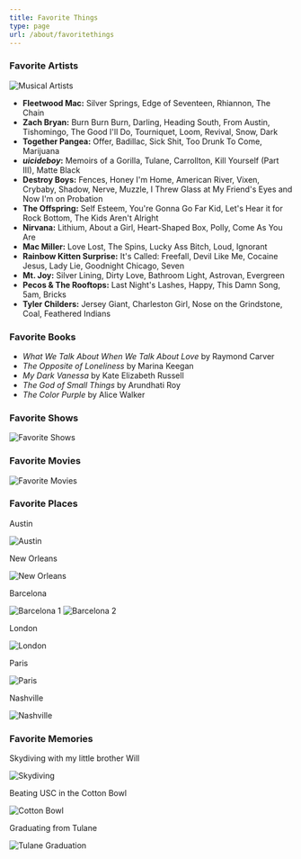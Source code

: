 ```yaml
---
title: Favorite Things
type: page
url: /about/favoritethings
---
```


### Favorite Artists

![Musical Artists](/images/favoritethings/musicalartists.jpg)

- **Fleetwood Mac:** Silver Springs, Edge of Seventeen, Rhiannon, The Chain
- **Zach Bryan:** Burn Burn Burn, Darling, Heading South, From Austin, Tishomingo, The Good I'll Do, Tourniquet, Loom, Revival, Snow, Dark
- **Together Pangea:** Offer, Badillac, Sick Shit, Too Drunk To Come, Marijuana
- **$uicideboy$:** Memoirs of a Gorilla, Tulane, Carrollton, Kill Yourself (Part III), Matte Black
- **Destroy Boys:** Fences, Honey I'm Home, American River, Vixen, Crybaby, Shadow, Nerve, Muzzle, I Threw Glass at My Friend's Eyes and Now I'm on Probation
- **The Offspring:** Self Esteem, You're Gonna Go Far Kid, Let's Hear it for Rock Bottom, The Kids Aren't Alright
- **Nirvana:** Lithium, About a Girl, Heart-Shaped Box, Polly, Come As You Are
- **Mac Miller:** Love Lost, The Spins, Lucky Ass Bitch, Loud, Ignorant
- **Rainbow Kitten Surprise:** It's Called: Freefall, Devil Like Me, Cocaine Jesus, Lady Lie, Goodnight Chicago, Seven
- **Mt. Joy:** Silver Lining, Dirty Love, Bathroom Light, Astrovan, Evergreen
- **Pecos & The Rooftops:** Last Night's Lashes, Happy, This Damn Song, 5am, Bricks
- **Tyler Childers:** Jersey Giant, Charleston Girl, Nose on the Grindstone, Coal, Feathered Indians

### Favorite Books

- *What We Talk About When We Talk About Love* by Raymond Carver
- *The Opposite of Loneliness* by Marina Keegan
- *My Dark Vanessa* by Kate Elizabeth Russell
- *The God of Small Things* by Arundhati Roy
- *The Color Purple* by Alice Walker

### Favorite Shows

![Favorite Shows](/images/favoritethings/shows.png)

### Favorite Movies

![Favorite Movies](/images/favoritethings/movies.png)

### Favorite Places

Austin

![Austin](/images/favoritethings/austin.jpg)

New Orleans

![New Orleans](/images/favoritethings/neworleans.jpg)

Barcelona

![Barcelona 1](/images/favoritethings/barcelona.jpg)
![Barcelona 2](/images/favoritethings/barcelona2.jpg)

London

![London](/images/favoritethings/london.jpg)

Paris

![Paris](/images/favoritethings/paris.jpg)

Nashville

![Nashville](/images/favoritethings/nashville.jpg)

### Favorite Memories

Skydiving with my little brother Will

![Skydiving](/images/favoritethings/skydiving.jpg)

Beating USC in the Cotton Bowl

![Cotton Bowl](/images/favoritethings/rollwaveroll.jpg)

Graduating from Tulane

![Tulane Graduation](/images/favoritethings/tulanegraduation.jpg) 
